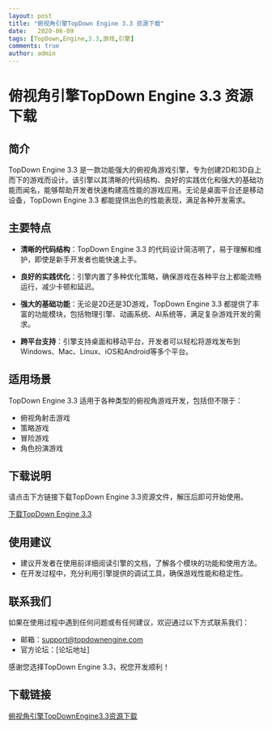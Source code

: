 ```yaml
---
layout: post
title: "俯视角引擎TopDown Engine 3.3 资源下载"
date:   2020-06-09
tags: [TopDown,Engine,3.3,游戏,引擎]
comments: true
author: admin
---
```

# 俯视角引擎TopDown Engine 3.3 资源下载

## 简介

TopDown Engine 3.3 是一款功能强大的俯视角游戏引擎，专为创建2D和3D自上而下的游戏而设计。该引擎以其清晰的代码结构、良好的实践优化和强大的基础功能而闻名，能够帮助开发者快速构建高性能的游戏应用。无论是桌面平台还是移动设备，TopDown Engine 3.3 都能提供出色的性能表现，满足各种开发需求。

## 主要特点

- **清晰的代码结构**：TopDown Engine 3.3 的代码设计简洁明了，易于理解和维护，即使是新手开发者也能快速上手。
  
- **良好的实践优化**：引擎内置了多种优化策略，确保游戏在各种平台上都能流畅运行，减少卡顿和延迟。

- **强大的基础功能**：无论是2D还是3D游戏，TopDown Engine 3.3 都提供了丰富的功能模块，包括物理引擎、动画系统、AI系统等，满足复杂游戏开发的需求。

- **跨平台支持**：引擎支持桌面和移动平台，开发者可以轻松将游戏发布到Windows、Mac、Linux、iOS和Android等多个平台。

## 适用场景

TopDown Engine 3.3 适用于各种类型的俯视角游戏开发，包括但不限于：

- 俯视角射击游戏
- 策略游戏
- 冒险游戏
- 角色扮演游戏

## 下载说明

请点击下方链接下载TopDown Engine 3.3资源文件，解压后即可开始使用。

[下载TopDown Engine 3.3](下载链接)

## 使用建议

- 建议开发者在使用前详细阅读引擎的文档，了解各个模块的功能和使用方法。
- 在开发过程中，充分利用引擎提供的调试工具，确保游戏性能和稳定性。

## 联系我们

如果在使用过程中遇到任何问题或有任何建议，欢迎通过以下方式联系我们：

- 邮箱：support@topdownengine.com
- 官方论坛：[论坛地址]

感谢您选择TopDown Engine 3.3，祝您开发顺利！

## 下载链接

[俯视角引擎TopDownEngine3.3资源下载](https://pan.quark.cn/s/410be39b7647)